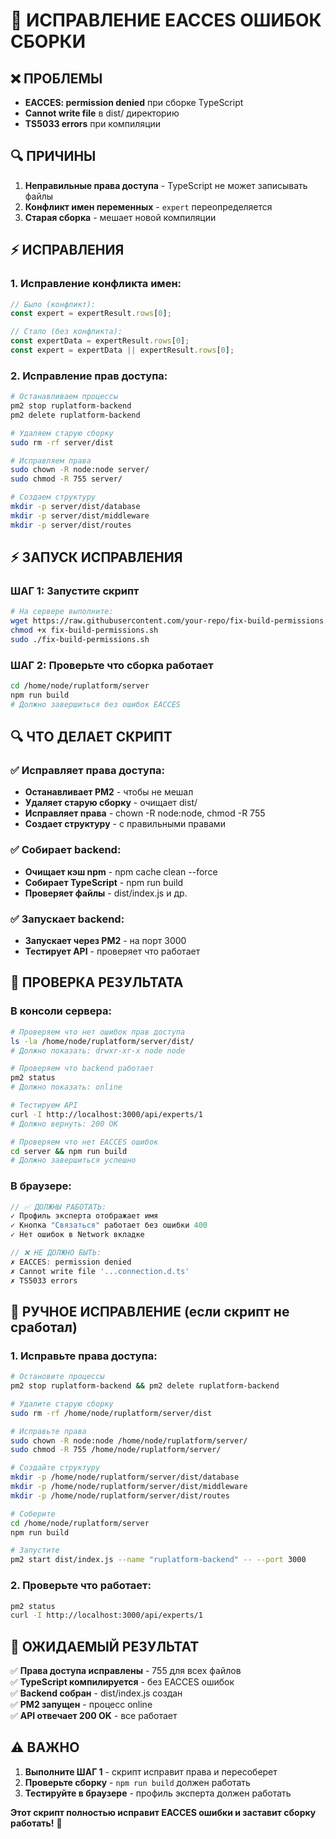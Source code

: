 # 🔧 ИСПРАВЛЕНИЕ EACCES ОШИБОК СБОРКИ

## ❌ ПРОБЛЕМЫ
- **EACCES: permission denied** при сборке TypeScript
- **Cannot write file** в dist/ директорию
- **TS5033 errors** при компиляции

## 🔍 ПРИЧИНЫ
1. **Неправильные права доступа** - TypeScript не может записывать файлы
2. **Конфликт имен переменных** - `expert` переопределяется
3. **Старая сборка** - мешает новой компиляции

## ⚡ ИСПРАВЛЕНИЯ

### 1. Исправление конфликта имен:
```typescript
// Было (конфликт):
const expert = expertResult.rows[0];

// Стало (без конфликта):
const expertData = expertResult.rows[0];
const expert = expertData || expertResult.rows[0];
```

### 2. Исправление прав доступа:
```bash
# Останавливаем процессы
pm2 stop ruplatform-backend
pm2 delete ruplatform-backend

# Удаляем старую сборку
sudo rm -rf server/dist

# Исправляем права
sudo chown -R node:node server/
sudo chmod -R 755 server/

# Создаем структуру
mkdir -p server/dist/database
mkdir -p server/dist/middleware
mkdir -p server/dist/routes
```

## ⚡ ЗАПУСК ИСПРАВЛЕНИЯ

### ШАГ 1: Запустите скрипт
```bash
# На сервере выполните:
wget https://raw.githubusercontent.com/your-repo/fix-build-permissions.sh
chmod +x fix-build-permissions.sh
sudo ./fix-build-permissions.sh
```

### ШАГ 2: Проверьте что сборка работает
```bash
cd /home/node/ruplatform/server
npm run build
# Должно завершиться без ошибок EACCES
```

## 🔍 ЧТО ДЕЛАЕТ СКРИПТ

### ✅ Исправляет права доступа:
- **Останавливает PM2** - чтобы не мешал
- **Удаляет старую сборку** - очищает dist/
- **Исправляет права** - chown -R node:node, chmod -R 755
- **Создает структуру** - с правильными правами

### ✅ Собирает backend:
- **Очищает кэш npm** - npm cache clean --force
- **Собирает TypeScript** - npm run build
- **Проверяет файлы** - dist/index.js и др.

### ✅ Запускает backend:
- **Запускает через PM2** - на порт 3000
- **Тестирует API** - проверяет что работает

## 🧪 ПРОВЕРКА РЕЗУЛЬТАТА

### В консоли сервера:
```bash
# Проверяем что нет ошибок прав доступа
ls -la /home/node/ruplatform/server/dist/
# Должно показать: drwxr-xr-x node node

# Проверяем что backend работает
pm2 status
# Должно показать: online

# Тестируем API
curl -I http://localhost:3000/api/experts/1
# Должно вернуть: 200 OK

# Проверяем что нет EACCES ошибок
cd server && npm run build
# Должно завершиться успешно
```

### В браузере:
```javascript
// ✅ ДОЛЖНЫ РАБОТАТЬ:
✓ Профиль эксперта отображает имя
✓ Кнопка "Связаться" работает без ошибки 400
✓ Нет ошибок в Network вкладке

// ❌ НЕ ДОЛЖНО БЫТЬ:
✗ EACCES: permission denied
✗ Cannot write file '...connection.d.ts'
✗ TS5033 errors
```

## 🔧 РУЧНОЕ ИСПРАВЛЕНИЕ (если скрипт не сработал)

### 1. Исправьте права доступа:
```bash
# Остановите процессы
pm2 stop ruplatform-backend && pm2 delete ruplatform-backend

# Удалите старую сборку
sudo rm -rf /home/node/ruplatform/server/dist

# Исправьте права
sudo chown -R node:node /home/node/ruplatform/server/
sudo chmod -R 755 /home/node/ruplatform/server/

# Создайте структуру
mkdir -p /home/node/ruplatform/server/dist/database
mkdir -p /home/node/ruplatform/server/dist/middleware
mkdir -p /home/node/ruplatform/server/dist/routes

# Соберите
cd /home/node/ruplatform/server
npm run build

# Запустите
pm2 start dist/index.js --name "ruplatform-backend" -- --port 3000
```

### 2. Проверьте что работает:
```bash
pm2 status
curl -I http://localhost:3000/api/experts/1
```

## 🎯 ОЖИДАЕМЫЙ РЕЗУЛЬТАТ

✅ **Права доступа исправлены** - 755 для всех файлов  
✅ **TypeScript компилируется** - без EACCES ошибок  
✅ **Backend собран** - dist/index.js создан  
✅ **PM2 запущен** - процесс online  
✅ **API отвечает 200 OK** - все работает  

## ⚠️ ВАЖНО

1. **Выполните ШАГ 1** - скрипт исправит права и пересоберет
2. **Проверьте сборку** - `npm run build` должен работать
3. **Тестируйте в браузере** - профиль эксперта должен работать

**Этот скрипт полностью исправит EACCES ошибки и заставит сборку работать!** 🚀
